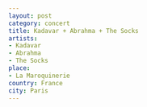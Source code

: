 ```yaml
---
layout: post
category: concert
title: Kadavar + Abrahma + The Socks
artists: 
- Kadavar
- Abrahma
- The Socks
place: 
- La Maroquinerie
country: France
city: Paris
---
```


